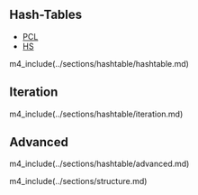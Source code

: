 ## Hash-Tables

* [PCL](http://gigamonkeys.com/book/collections.html#hash-tables)
* [HS](http://www.lispworks.com/documentation/HyperSpec/Body/18_aa.htm)

m4_include(../sections/hashtable/hashtable.md)

## Iteration

m4_include(../sections/hashtable/iteration.md)

## Advanced

m4_include(../sections/hashtable/advanced.md)



m4_include(../sections/structure.md)
